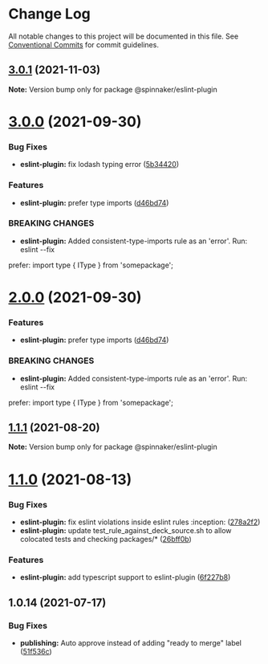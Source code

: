 # Change Log

All notable changes to this project will be documented in this file.
See [Conventional Commits](https://conventionalcommits.org) for commit guidelines.

## [3.0.1](https://github.com/spinnaker/deck/compare/@spinnaker/eslint-plugin@3.0.0...@spinnaker/eslint-plugin@3.0.1) (2021-11-03)

**Note:** Version bump only for package @spinnaker/eslint-plugin





# [3.0.0](https://github.com/spinnaker/deck/compare/@spinnaker/eslint-plugin@1.1.1...@spinnaker/eslint-plugin@3.0.0) (2021-09-30)


### Bug Fixes

* **eslint-plugin:** fix lodash typing error ([5b34420](https://github.com/spinnaker/deck/commit/5b3442034a2c3b9d2be14d9fa3bdbea40eddf223))


### Features

* **eslint-plugin:** prefer type imports ([d46bd74](https://github.com/spinnaker/deck/commit/d46bd748375e549eb5e0ccacdfe20c3192a2c2a5))


### BREAKING CHANGES

* **eslint-plugin:** Added consistent-type-imports rule as an 'error'.  Run: eslint --fix

prefer: import type { IType } from 'somepackage';





# [2.0.0](https://github.com/spinnaker/deck/compare/@spinnaker/eslint-plugin@1.1.1...@spinnaker/eslint-plugin@2.0.0) (2021-09-30)


### Features

* **eslint-plugin:** prefer type imports ([d46bd74](https://github.com/spinnaker/deck/commit/d46bd748375e549eb5e0ccacdfe20c3192a2c2a5))


### BREAKING CHANGES

* **eslint-plugin:** Added consistent-type-imports rule as an 'error'.  Run: eslint --fix

prefer: import type { IType } from 'somepackage';





## [1.1.1](https://github.com/spinnaker/deck/compare/@spinnaker/eslint-plugin@1.1.0...@spinnaker/eslint-plugin@1.1.1) (2021-08-20)

**Note:** Version bump only for package @spinnaker/eslint-plugin





# [1.1.0](https://github.com/spinnaker/deck/compare/@spinnaker/eslint-plugin@1.0.14...@spinnaker/eslint-plugin@1.1.0) (2021-08-13)


### Bug Fixes

* **eslint-plugin:** fix eslint violations inside eslint rules :inception: ([278a2f2](https://github.com/spinnaker/deck/commit/278a2f2393aa0dccf9a78d438951e60854a2ad13))
* **eslint-plugin:** update test_rule_against_deck_source.sh to allow colocated tests and checking packages/* ([26bff0b](https://github.com/spinnaker/deck/commit/26bff0be0cc6b12dfde7ade2851b30534ce23671))


### Features

* **eslint-plugin:** add typescript support to eslint-plugin ([6f227b8](https://github.com/spinnaker/deck/commit/6f227b8f85a6a38aa9420f14bfbd8ece7a62cf41))





## 1.0.14 (2021-07-17)


### Bug Fixes

* **publishing:** Auto approve instead of adding "ready to merge" label ([51f536c](https://github.com/spinnaker/deck/commit/51f536c275e77854d8f173aeec86412ffbd66b6d))
